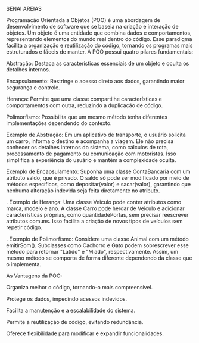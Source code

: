 SENAI AREIAS 

Programação Orientada a Objetos (POO) é uma abordagem de desenvolvimento de software que se baseia na criação e interação de objetos. Um objeto é uma entidade que combina dados e comportamentos, representando elementos do mundo real dentro do código. Esse paradigma facilita a organização e reutilização do código, tornando os programas mais estruturados e fáceis de manter. A POO possui quatro pilares fundamentais:

Abstração: Destaca as características essenciais de um objeto e oculta os detalhes internos.

Encapsulamento: Restringe o acesso direto aos dados, garantindo maior segurança e controle.

Herança: Permite que uma classe compartilhe características e comportamentos com outra, reduzindo a duplicação de código.

Polimorfismo: Possibilita que um mesmo método tenha diferentes implementações dependendo do contexto.



Exemplo de Abstração:
 Em um aplicativo de transporte, o usuário solicita um carro, informa o destino e acompanha a viagem. Ele não precisa conhecer os detalhes internos do sistema, como cálculos de rota, processamento de pagamento ou comunicação com motoristas. Isso simplifica a experiência do usuário e mantém a complexidade oculta.


Exemplo de Encapsulamento:
 Suponha uma classe ContaBancaria com um atributo saldo, que é privado. O saldo só pode ser modificado por meio de métodos específicos, como depositar(valor) e sacar(valor), garantindo que nenhuma alteração indevida seja feita diretamente no atributo.

. Exemplo de Herança:
 Uma classe Veiculo pode conter atributos como marca, modelo e ano. A classe Carro pode herdar de Veiculo e adicionar características próprias, como quantidadePortas, sem precisar reescrever atributos comuns. Isso facilita a criação de novos tipos de veículos sem repetir código.


. Exemplo de Polimorfismo: 
Considere uma classe Animal com um método emitirSom(). Subclasses como Cachorro e Gato podem sobrescrever esse método para retornar "Latido" e "Miado", respectivamente. Assim, um mesmo método se comporta de forma diferente dependendo da classe que o implementa.


As  Vantagens da POO:

Organiza melhor o código, tornando-o mais compreensível.

Protege os dados, impedindo acessos indevidos.

Facilita a manutenção e a escalabilidade do sistema.

Permite a reutilização de código, evitando redundância.

Oferece flexibilidade para modificar e expandir funcionalidades.



